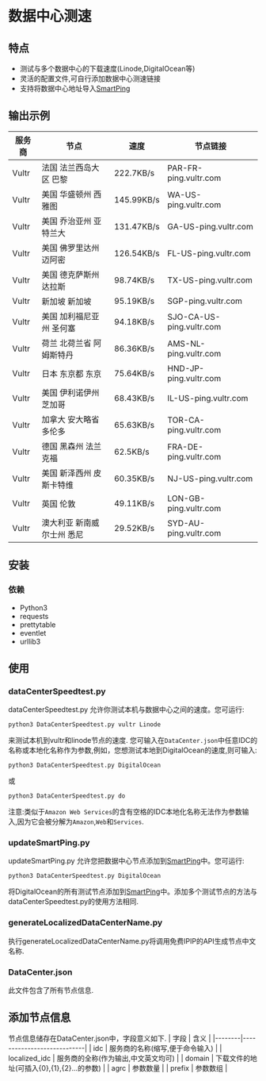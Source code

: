 
# 数据中心测速
## 特点
+ 测试与多个数据中心的下载速度(Linode,DigitalOcean等)
+ 灵活的配置文件,可自行添加数据中心测速链接
+ 支持将数据中心地址导入[SmartPing](https://github.com/smartping/smartping)

## 输出示例

| 服务商 |            节点            |    速度    |         节点链接         |
|--------|----------------------------|------------|--------------------------|
| Vultr  |   法国 法兰西岛大区 巴黎   | 222.7KB/s  |  PAR-FR-ping.vultr.com   |
| Vultr  |    美国 华盛顿州 西雅图    | 145.99KB/s |   WA-US-ping.vultr.com   |
| Vultr  |   美国 乔治亚州 亚特兰大   | 131.47KB/s |   GA-US-ping.vultr.com   |
| Vultr  |   美国 佛罗里达州 迈阿密   | 126.54KB/s |   FL-US-ping.vultr.com   |
| Vultr  |   美国 德克萨斯州 达拉斯   | 98.74KB/s  |   TX-US-ping.vultr.com   |
| Vultr  |       新加坡 新加坡        | 95.19KB/s  |    SGP-ping.vultr.com    |
| Vultr  |  美国 加利福尼亚州 圣何塞  | 94.18KB/s  | SJO-CA-US-ping.vultr.com |
| Vultr  |  荷兰 北荷兰省 阿姆斯特丹  | 86.36KB/s  |  AMS-NL-ping.vultr.com   |
| Vultr  |      日本 东京都 东京      | 75.64KB/s  |  HND-JP-ping.vultr.com   |
| Vultr  |   美国 伊利诺伊州 芝加哥   | 68.43KB/s  |   IL-US-ping.vultr.com   |
| Vultr  |   加拿大 安大略省 多伦多   | 65.63KB/s  |  TOR-CA-ping.vultr.com   |
| Vultr  |    德国 黑森州 法兰克福    |  62.5KB/s  |  FRA-DE-ping.vultr.com   |
| Vultr  |  美国 新泽西州 皮斯卡特维  | 60.35KB/s  |   NJ-US-ping.vultr.com   |
| Vultr  |         英国 伦敦          | 49.11KB/s  |  LON-GB-ping.vultr.com   |
| Vultr  | 澳大利亚 新南威尔士州 悉尼 | 29.52KB/s  |  SYD-AU-ping.vultr.com   |

## 安装
### 依赖
+ Python3
+ requests
+ prettytable
+ eventlet
+ urllib3
## 使用
### dataCenterSpeedtest.py
dataCenterSpeedtest.py 允许你测试本机与数据中心之间的速度。您可运行:
```
python3 DataCenterSpeedtest.py vultr Linode
```
来测试本机到vultr和linode节点的速度.
您可输入在`DataCenter.json`中任意IDC的名称或本地化名称作为参数,例如，您想测试本地到DigitalOcean的速度,则可输入:
```
python3 DataCenterSpeedtest.py DigitalOcean
```
或
```
python3 DataCenterSpeedtest.py do
```
注意:类似于`Amazon Web Services`的含有空格的IDC本地化名称无法作为参数输入,因为它会被分解为`Amazon`,`Web`和`Services`.
### updateSmartPing.py
updateSmartPing.py 允许您把数据中心节点添加到[SmartPing](https://github.com/smartping/smartping)中。您可运行:
```
python3 DataCenterSpeedtest.py DigitalOcean
```
将DigitalOcean的所有测试节点添加到[SmartPing](https://github.com/smartping/smartping)中。添加多个测试节点的方法与dataCenterSpeedtest.py的使用方法相同.
### generateLocalizedDataCenterName.py
执行generateLocalizedDataCenterName.py将调用免费IPIP的API生成节点中文名称.
### DataCenter.json
此文件包含了所有节点信息.

## 添加节点信息
节点信息储存在DataCenter.json中，字段意义如下.
| 字段  | 含义  |
|--------|----------------------------|
| idc | 服务商的名称(缩写,便于命令输入)  |
|  localized_idc | 服务商的全称(作为输出,中文英文均可)   |
| domain  |  下载文件的地址(可插入{0},{1},{2}...的参数)  |
| agrc  |  参数数量 |
|  prefix |  参数数组 |
